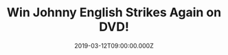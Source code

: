 ---
campaign-uuid: "c-120ff470-924c-48c4-a2c0-9467c89aa289"
type: "Preview"
category: "Entertainment"
date: "2019-03-12T09:00:00.000Z"
end-date: "2019-04-12T23:59:00.000Z"
disable-form: false
is_promoted: false
has_entry_page: true
title: "Win Johnny English Strikes Again on DVD!"
competition-description: "<p>Rowan Atkinson returns as the much-loved accidental secret\
  \ agent in Johnny English Strikes Again. When a cyber-attack reveals the identity\
  \ of all active undercover agents in Britain, the country’s only hope is called\
  \ out of retirement. English’s new mission is his most critical to date: Dive headfirst\
  \ into action to find the mastermind hacker. Want to know what’s next? We are giving\
  \ away a copy of the hilarious Jonny English Strikes Again on DVD for you to get\
  \ stuck into.</p>\n<p>Want it? Click below for a chance to win it.</p>\n"
hero-header: "Win Johnny English Strikes Again on DVD!"
terms-confirmation: "N/A"
banner-img: "https://assets.expresslyapp.com/asset-2cd4b838-10bb-4d72-8de5-038f923fe78a.jpg"
logo-left-href: "aaa.nme.com"
logo-left-image: "https://assets.expresslyapp.com/asset-2892b187-f75d-43c2-b59b-f9b35428bb87.jpg"
logo-left-title: "NME AAA"
bg-image-hero: "https://assets.expresslyapp.com/asset-63a720fe-57e1-4504-97c4-85f1e0f806c6.jpg"
bg-image-first: "https://assets.expresslyapp.com/asset-89f5aa06-221a-48f5-ab36-0d06cfe10b7d.jpg"
section1-content: "<p>Johnny English has a new mission: Dive headfirst into action\
  \ to find the mastermind hacker.\nWith his few new skills and analogue methods,\
  \ English must overcome the challenges of modern technology or his newest mission\
  \ will become the Secret Service’s last.</p>\n<p>This hilarious DVD includes: The\
  \ Comedy Genius of Rowan Atkinson, Johnny English Legacy, A Cast of Character, The\
  \ Gadgets & The Car. If you want to be the first one watching this finny comedy,\
  \ think no more and enter the form below for a chance to win it and take it home\
  \ with you.</p>\n<p>Good luck!</p>\n"
entry-title: "Win Johnny English Strikes Again on DVD!"
entry-content: "<p>Enter the draw to win Johnny English Strikes Again on DVD by entering\
  \ below before 23:59 on 12th of April 2019.</p>\n"
has-winner: false
prize-description: "Johnny English Strikes Again on DVD."
special-conditions: "Multiple entries are allowed up to one every day\r\nThis competition\
  \ is also available on: http://club.expressly.io/competitons/\r\njohnny-english-strikes-again-dvd"
country-restrictions:
- "GB"
---